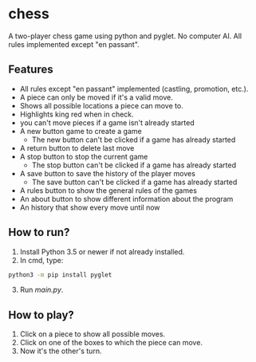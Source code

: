 # chess

A two-player chess game using python and pyglet. No computer AI. All rules implemented except "en passant".

## Features

- All rules except "en passant" implemented (castling, promotion, etc.).
- A piece can only be moved if it's a valid move.
- Shows all possible locations a piece can move to.
- Highlights king red when in check.
- you can't move pieces if a game isn't already started
- A new button game to create a game
    - The new button can't be clicked if a game has already started
- A return button to delete last move
- A stop button to stop the current game
    - The stop button can't be clicked if a game has already started
- A save button to save the history of the player moves
    - The save button can't be clicked if a game has already started
- A rules button to show the general rules of the games
- An about button to show different information about the program
- An history that show every move until now

## How to run?

1. Install Python 3.5 or newer if not already installed.
2. In cmd, type:

```cmd
python3 -m pip install pyglet
```

3. Run *main.py*.

## How to play?

1. Click on a piece to show all possible moves.
2. Click on one of the boxes to which the piece can move.
3. Now it's the other's turn.